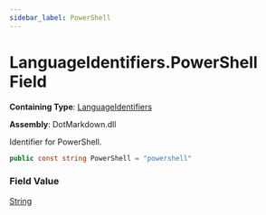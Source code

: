 ```yaml
---
sidebar_label: PowerShell
---
```


# LanguageIdentifiers\.PowerShell Field

**Containing Type**: [LanguageIdentifiers](../index.md)

**Assembly**: DotMarkdown\.dll

  
Identifier for PowerShell\.

```csharp
public const string PowerShell = "powershell"
```

### Field Value

[String](https://docs.microsoft.com/en-us/dotnet/api/system.string)

